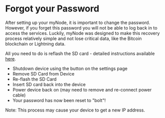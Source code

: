 # Forgot your Password
After setting up your myNode, it is important to change the password. However, if you forget this password you will not be able to log back in to access the services. Luckily, myNode was designed to make this recovery process relatively simple and not lose critical data, like the Bitcoin blockchain or Lightning data.

All you need to do is reflash the SD card - detailed instructions available <a href="/advanced/flash-sd-card">here</a>.

- Shutdown device using the button on the settings page
- Remove SD Card from Device
- Re-flash the SD Card
- Insert SD card back into the device
- Power device back on (may need to remove and re-connect power cable)
- Your password has now been reset to "bolt"!


Note: This process may cause your device to get a new IP address.